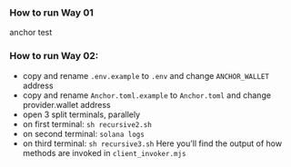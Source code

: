 ### How to run Way 01

anchor test

### How to run Way 02:

- copy and rename `.env.example` to `.env` and change `ANCHOR_WALLET` address
- copy and rename `Anchor.toml.example` to `Anchor.toml` and change provider.wallet address
- open 3 split terminals, parallely
- on first terminal: `sh recursive2.sh`
- on second terminal: `solana logs`
- on third terminal: `sh recursive3.sh` Here you'll find the output of how methods are invoked in `client_invoker.mjs`
